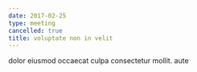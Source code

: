 ```yaml
---
date: 2017-02-25
type: meeting
cancelled: true
title: voluptate non in velit
---
```

dolor eiusmod occaecat culpa consectetur mollit. aute
